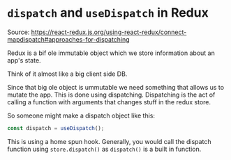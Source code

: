 # `dispatch` and `useDispatch` in Redux

Source: https://react-redux.js.org/using-react-redux/connect-mapdispatch#approaches-for-dispatching

Redux is a bif ole immutable object which we store information about an app's state.

Think of it almost like a big client side DB.

Since that big ole object is ummutable we need something that allows us to mutate the app. This is done using dispatching. Dispatching is the act of calling a function with arguments that changes stuff in the redux store.

So someone might make a dispatch object like this:

```javascript
const dispatch = useDispatch();
```

This is using a home spun hook. Generally, you would call the dispatch function using `store.dispatch()` as `dispatch()` is a built in function. 